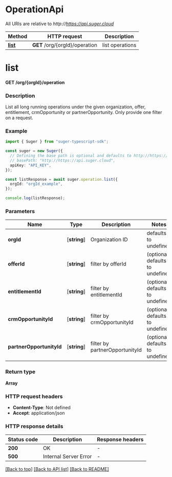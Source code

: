 # OperationApi

All URIs are relative to *http://https://api.suger.cloud*

Method | HTTP request | Description
------------- | ------------- | -------------
[**list**](OperationApi.md#list) | **GET** /org/{orgId}/operation | list operations


# **list**

#### **GET** /org/{orgId}/operation

### Description
List all long running operations under the given organization, offer, entitlement, crmOpportunity or partnerOpportunity. Only provide one filter on a request.

### Example


```typescript
import { Suger } from "suger-typescript-sdk";

const suger = new Suger({
  // Defining the base path is optional and defaults to http://https://api.suger.cloud
  // basePath: "http://https://api.suger.cloud",
  apiKey: "API_KEY",
});

const listResponse = await suger.operation.list({
  orgId: "orgId_example",
});

console.log(listResponse);
```


### Parameters

Name | Type | Description  | Notes
------------- | ------------- | ------------- | -------------
 **orgId** | [**string**] | Organization ID | defaults to undefined
 **offerId** | [**string**] | filter by offerId | (optional) defaults to undefined
 **entitlementId** | [**string**] | filter by entitlementId | (optional) defaults to undefined
 **crmOpportunityId** | [**string**] | filter by crmOpportunityId | (optional) defaults to undefined
 **partnerOpportunityId** | [**string**] | filter by partnerOpportunityId | (optional) defaults to undefined


### Return type

**Array<Operation>**

### HTTP request headers

 - **Content-Type**: Not defined
 - **Accept**: application/json


### HTTP response details
| Status code | Description | Response headers |
|-------------|-------------|------------------|
**200** | OK |  -  |
**500** | Internal Server Error |  -  |

[[Back to top]](#) [[Back to API list]](../README.md#documentation-for-api-endpoints) [[Back to README]](../README.md)


